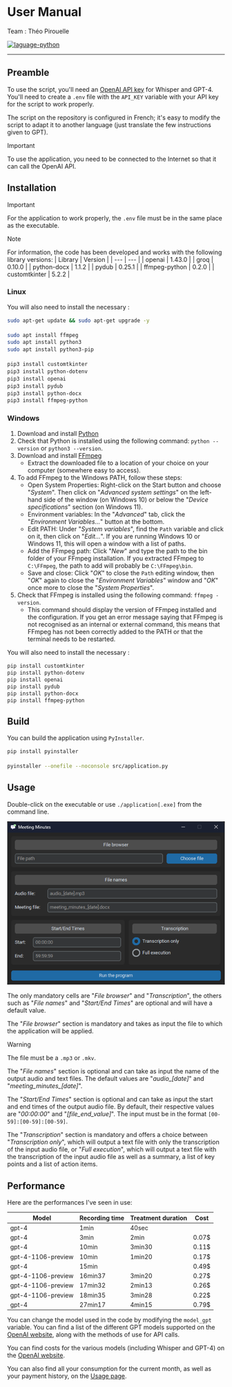 # User Manual

Team : Théo Pirouelle

<a href="https://www.python.org/">
  <img src="https://img.shields.io/badge/language-python-blue?style=flat-square" alt="laguage-python" />
</a>

---

## Preamble

To use the script, you'll need an [OpenAI API key](https://platform.openai.com/account/api-keys) for Whisper and GPT-4.
You'll need to create a `.env` file with the `API_KEY` variable with your API key for the script to work properly.

The script on the repository is configured in French; it's easy to modify the script to adapt it to another language (just translate the few instructions given to GPT).

> [!IMPORTANT]
> To use the application, you need to be connected to the Internet so that it can call the OpenAI API.

## Installation

> [!IMPORTANT]
> For the application to work properly, the `.env` file must be in the same place as the executable.

> [!NOTE]
> For information, the code has been developed and works with the following library versions:
> | Library | Version |
> | --- | --- |
> | openai | 1.43.0 |
> | groq | 0.10.0 |
> | python-docx | 1.1.2 |
> | pydub | 0.25.1 |
> | ffmpeg-python | 0.2.0 |
> | customtkinter | 5.2.2 |

### Linux

You will also need to install the necessary :
```bash
sudo apt-get update && sudo apt-get upgrade -y

sudo apt install ffmpeg
sudo apt install python3
sudo apt install python3-pip

pip3 install customtkinter
pip3 install python-dotenv
pip3 install openai
pip3 install pydub
pip3 install python-docx
pip3 install ffmpeg-python
```

### Windows

1. Download and install [Python](https://www.python.org/)
2. Check that Python is installed using the following command: `python --version` or `python3 --version`.
3. Download and install [FFmpeg](https://ffmpeg.org/)
   - Extract the downloaded file to a location of your choice on your computer (somewhere easy to access).
4. To add FFmpeg to the Windows PATH, follow these steps: 
   - Open System Properties: Right-click on the Start button and choose "*System*". Then click on "*Advanced system settings*" on the left-hand side of the window (on Windows 10) or below the "*Device specifications*" section (on Windows 11).
   - Environment variables: In the "*Advanced*" tab, click the "*Environment Variables...*" button at the bottom.
   - Edit PATH: Under "*System variables*", find the `Path` variable and click on it, then click on "*Edit...*". If you are running Windows 10 or Windows 11, this will open a window with a list of paths.
   - Add the FFmpeg path: Click "*New*" and type the path to the bin folder of your FFmpeg installation. If you extracted FFmpeg to `C:\FFmpeg`, the path to add will probably be `C:\FFmpeg\bin`.
   - Save and close: Click "*OK*" to close the `Path` editing window, then "*OK*" again to close the "*Environment Variables*" window and "*OK*" once more to close the "*System Properties*".
5. Check that FFmpeg is installed using the following command: `ffmpeg -version`.
   - This command should display the version of FFmpeg installed and the configuration. If you get an error message saying that FFmpeg is not recognised as an internal or external command, this means that FFmpeg has not been correctly added to the PATH or that the terminal needs to be restarted.

You will also need to install the necessary :
```shell
pip install customtkinter
pip install python-dotenv
pip install openai
pip install pydub
pip install python-docx
pip install ffmpeg-python
```

## Build

You can build the application using `PyInstaller`.

```bash
pip install pyinstaller

pyinstaller --onefile --noconsole src/application.py
```

## Usage

Double-click on the executable or use `./application[.exe]` from the command line.

<img src="img/application.png" alt="application" />

The only mandatory cells are "*File browser*" and "*Transcription*", the others such as "*File names*" and "*Start/End Times*" are optional and will have a default value.

The "*File browser*" section is mandatory and takes as input the file to which the application will be applied.
> [!WARNING]
> The file must be a `.mp3` or `.mkv`.

The "*File names*" section is optional and can take as input the name of the output audio and text files. The default values are "*audio_[date]*" and "*meeting_minutes_[date]*".

The "*Start/End Times*" section is optional and can take as input the start and end times of the output audio file. By default, their respective values are "*00:00:00*" and "*[file_end_value]*". The input must be in the format `[00-59]:[00-59]:[00-59]`.

The "*Transcription*" section is mandatory and offers a choice between "*Transcription only*", which will output a text file with only the transcription of the input audio file, or "*Full execution*", which will output a text file with the transcription of the input audio file as well as a summary, a list of key points and a list of action items.

## Performance

Here are the performances I've seen in use:

| Model | Recording time | Treatment duration | Cost |
| --- | --- | --- | --- |
| gpt-4 | 1min | 40sec |  |
| gpt-4 | 3min | 2min | 0.07$ |
| gpt-4 | 10min | 3min30 | 0.11$ |
| gpt-4-1106-preview | 10min | 1min20 | 0.17$ |
| gpt-4 | 15min |  | 0.49$ |
| gpt-4-1106-preview | 16min37 | 3min20 | 0.27$ |
| gpt-4-1106-preview | 17min32 | 2min13 | 0.26$ |
| gpt-4-1106-preview | 18min35 | 3min28 | 0.22$ |
| gpt-4 | 27min17 | 4min15 | 0.79$ |

You can change the model used in the code by modifying the `model_gpt` variable. You can find a list of the different GPT models supported on the [OpenAI website](https://platform.openai.com/docs/guides/function-calling), along with the methods of use for API calls.

You can find costs for the various models (including Whisper and GPT-4) on the [OpenAI website](https://openai.com/pricing).

You can also find all your consumption for the current month, as well as your payment history, on the [Usage page](https://platform.openai.com/usage).
